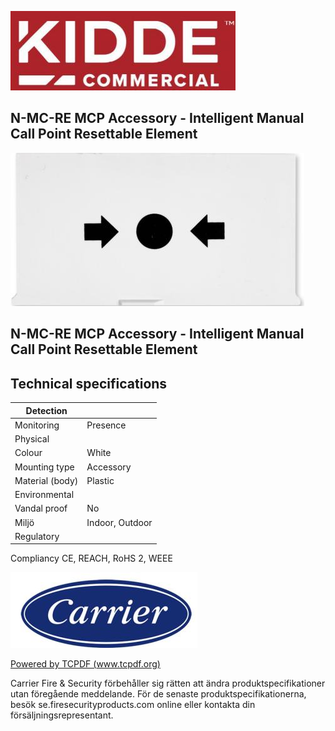![](_page_0_Picture_0.jpeg)

## N-MC-RE **MCP Accessory - Intelligent Manual Call Point Resettable Element**

![](_page_0_Picture_2.jpeg)

## N-MC-RE **MCP Accessory - Intelligent Manual Call Point Resettable Element**

## **Technical specifications**

| Detection       |                 |
|-----------------|-----------------|
| Monitoring      | Presence        |
| Physical        |                 |
| Colour          | White           |
| Mounting type   | Accessory       |
| Material (body) | Plastic         |
| Environmental   |                 |
| Vandal proof    | No              |
| Miljö           | Indoor, Outdoor |
| Regulatory      |                 |

Compliancy CE, REACH, RoHS 2, WEEE

![](_page_1_Picture_4.jpeg)

[Powered by TCPDF (www.tcpdf.org)](http://www.tcpdf.org)

Carrier Fire & Security förbehåller sig rätten att ändra produktspecifikationer utan föregående meddelande. För de senaste produktspecifikationerna, besök se.firesecurityproducts.com online eller kontakta din försäljningsrepresentant.